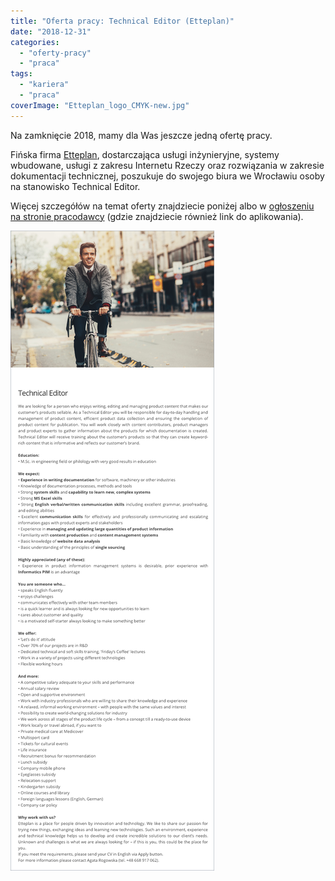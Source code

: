 ```yaml
---
title: "Oferta pracy: Technical Editor (Etteplan)"
date: "2018-12-31"
categories:
  - "oferty-pracy"
  - "praca"
tags:
  - "kariera"
  - "praca"
coverImage: "Etteplan_logo_CMYK-new.jpg"
---
```


Na zamknięcie 2018, mamy dla Was jeszcze jedną ofertę pracy.

Fińska firma [Etteplan](https://www.etteplan.com/pl), dostarczająca usługi inżynieryjne, systemy wbudowane, usługi z zakresu Internetu Rzeczy oraz rozwiązania w zakresie dokumentacji technicznej, poszukuje do swojego biura we Wrocławiu osoby na stanowisko Technical Editor.

Więcej szczegółów na temat oferty znajdziecie poniżej albo w [ogłoszeniu na stronie pracodawcy](https://candidate.hr-manager.net/ApplicationInit.aspx?cid=1522&ProjectId=145669&DepartmentId=18983&MediaId=5&SkipAdvertisement=False) (gdzie znajdziecie również link do aplikowania).

[![](images/tech_editor_etteplan.png)](http://techwriter.pl/wp-content/uploads/2018/12/tech_editor_etteplan.png)
